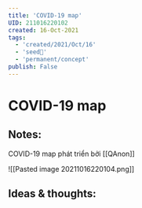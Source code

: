 ```yaml
---
title: 'COVID-19 map'
UID: 211016220102
created: 16-Oct-2021
tags:
  - 'created/2021/Oct/16'
  - 'seed🥜'
  - 'permanent/concept'
publish: False
---
```

# COVID-19 map

## Notes:
COVID-19 map phát triển bởi [[QAnon]]

![[Pasted image 20211016220104.png]]

## Ideas & thoughts:


